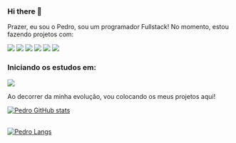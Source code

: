 ### Hi there 👋

Prazer, eu sou o Pedro, sou um programador Fullstack! No momento, estou fazendo projetos com:

<img src="https://img.shields.io/badge/JavaScript-F7DF1E?style=for-the-badge&logo=javascript&logoColor=black">
<img src="https://img.shields.io/badge/Node.js-43853D?style=for-the-badge&logo=node.js&logoColor=white">
<img src="https://img.shields.io/badge/Express.js-404D59?style=for-the-badge&logo=express&logoColor=white">
<img src="https://img.shields.io/badge/React-20232A?style=for-the-badge&logo=react&logoColor=61DAFB">
<img src="https://img.shields.io/badge/Tailwind_CSS-38B2AC?style=for-the-badge&logo=tailwind-css&logoColor=white">
<img src="https://img.shields.io/badge/Styled--components-DB7093?style=for-the-badge&logo=styled-components&logoColor=white">

### Iniciando os estudos em:
<img src="https://img.shields.io/badge/C%20Sharp-239120?style=for-the-badge&logo=c-sharp&logoColor=white">

Ao decorrer da minha evolução, vou colocando os meus projetos aqui!

[![Pedro GitHub stats](https://github-readme-stats.vercel.app/api?username=PedrohqRibeiro)](https://github.com/anuraghazra/github-readme-stats)
<br>
<br>

[![Pedro Langs](https://github-readme-stats.vercel.app/api/top-langs/?username=PedrohqRibeiro&layout=compact)](https://github.com/anuraghazra/github-readme-stats)
